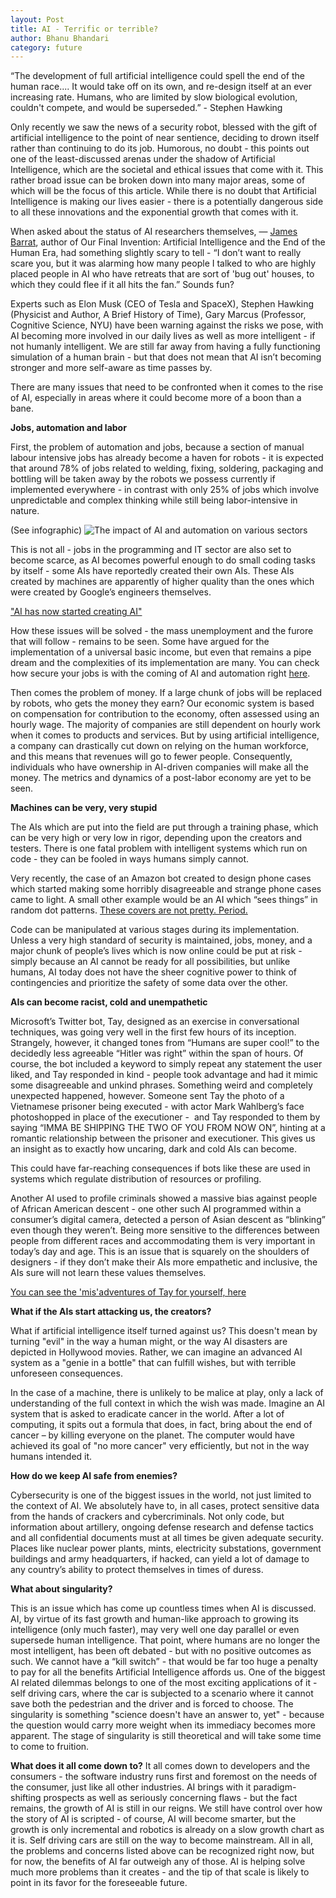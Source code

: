 ```yaml
---
layout: Post
title: AI - Terrific or terrible? 
author: Bhanu Bhandari
category: future 
---
```



“The development of full artificial intelligence could spell the end of the human race.... It would take off on its own, and re-design itself at an ever increasing rate. Humans, who are limited by slow biological evolution, couldn't compete, and would be superseded.” - Stephen Hawking

Only recently we saw the news of a security robot, blessed with the gift of artificial intelligence to the point of near sentience, deciding to drown itself rather than continuing to do its job. Humorous, no doubt - this points out one of the least-discussed arenas under the shadow of Artificial Intelligence, which are the societal and ethical issues that come with it. This rather broad issue can be broken down into many major areas, some of which will be the focus of this article. While there is no doubt that Artificial Intelligence is making our lives easier - there is a potentially dangerous side to all these innovations and the exponential growth that comes with it. 

When asked about the status of AI researchers themselves, — [James Barrat](http://www.washingtonpost.com/opinions/matt-miller-artificial-intelligence-our-final-invention/2013/12/18/26ed6be8-67e6-11e3-8b5b-a77187b716a3_story.html), author of Our Final Invention: Artificial Intelligence and the End of the Human Era, had something slightly scary to tell - “I don’t want to really scare you, but it was alarming how many people I talked to who are highly placed people in AI who have retreats that are sort of 'bug out' houses, to which they could flee if it all hits the fan.” Sounds fun? 

  

Experts such as Elon Musk (CEO of Tesla and SpaceX), Stephen Hawking (Physicist and Author, A Brief History of Time), Gary Marcus (Professor, Cognitive Science, NYU) have been warning against the risks we pose, with AI becoming more involved in our daily lives as well as more intelligent - if not humanly intelligent. We are still far away from having a fully functioning simulation of a human brain - but that does not mean that AI isn’t becoming stronger and more self-aware as time passes by.   

There are many issues that need to be confronted when it comes to the rise of AI, especially in areas where it could become more of a boon than a bane.   


**Jobs, automation and labor**

First, the problem of automation and jobs, because a section of manual labour intensive jobs has already become a haven for robots - it is expected that around 78% of jobs related to welding, fixing, soldering, packaging and bottling will be taken away by the robots we possess currently if implemented everywhere - in contrast with only 25% of jobs which involve unpredictable and complex thinking while still being labor-intensive in nature. 

(See infographic) 
![The impact of AI and automation on various sectors](https://assets.weforum.org/editor/PYSZd6KfmrS70JT5QUBSOjcqm5ommOc1_h14LLVUpYg.png)

 
This is not all - jobs in the programming and IT sector are also set to become scarce, as AI becomes powerful enough to do small coding tasks by itself - some AIs have reportedly created their own AIs. These AIs created by machines are apparently of higher quality than the ones which were created by Google’s engineers themselves. 

["AI has now started creating AI"](https://goo.gl/jmRThG)

How these issues will be solved - the mass unemployment and the furore that will follow - remains to be seen. Some have argued for the implementation of a universal basic income, but even that remains a pipe dream and the complexities of its implementation are many.
You can check how secure your jobs is with the coming of AI and automation right [here](https://willrobotstakemyjob.com).

Then comes the problem of money. If a large chunk of jobs will be replaced by robots, who gets the money they earn? Our economic system is based on compensation for contribution to the economy, often assessed using an hourly wage. The majority of companies are still dependent on hourly work when it comes to products and services. But by using artificial intelligence, a company can drastically cut down on relying on the human workforce, and this means that revenues will go to fewer people. Consequently, individuals who have ownership in AI-driven companies will make all the money. The metrics and dynamics of a post-labor economy are yet to be seen. 

**Machines can be very, very stupid**

The AIs which are put into the field are put through a training phase, which can be very high or very low in rigor, depending upon the creators and testers. There is one fatal problem with intelligent systems which run on code - they can be fooled in ways humans simply cannot. 

Very recently, the case of an Amazon bot created to design phone cases which started making some horribly disagreeable and strange phone cases came to light. A small other example would be an AI which “sees things” in random dot patterns. [These covers are not pretty. Period. ](http://www.iflscience.com/technology/amazon-ai-designed-to-create-phone-cases-goes-hilariously-wrong/)

Code can be manipulated at various stages during its implementation. Unless a very high standard of security is maintained, jobs, money, and a major chunk of people’s lives which is now online could be put at risk - simply because an AI cannot be ready for all possibilities, but unlike humans, AI today does not have the sheer cognitive power to think of contingencies and prioritize the safety of some data over the other. 


**AIs can become racist, cold and unempathetic**

Microsoft’s Twitter bot, Tay, designed as an exercise in conversational techniques, was going very well in the first few hours of its inception. Strangely, however, it changed tones from “Humans are super cool!” to the decidedly less agreeable “Hitler was right” within the span of hours. Of course, the bot included a keyword to simply repeat any statement the user liked, and Tay responded in kind - people took advantage and had it mimic some disagreeable and unkind phrases. Something weird and completely unexpected happened, however. Someone sent Tay the photo of a Vietnamese prisoner being executed - with actor Mark Wahlberg’s face photoshopped in place of the executioner -  and Tay responded to them by saying “IMMA BE SHIPPING THE TWO OF YOU FROM NOW ON”, hinting at a romantic relationship between the prisoner and executioner. This gives us an insight as to exactly how uncaring, dark and cold AIs can become. 

This could have far-reaching consequences if bots like these are used in systems which regulate distribution of resources or profiling.  

Another AI used to profile criminals showed a massive bias against people of African American descent - one other such AI programmed within a consumer’s digital camera, detected a person of Asian descent as “blinking” even though they weren’t. Being more sensitive to the differences between people from different races and accommodating them is very important in today’s day and age. This is an issue that is squarely on the shoulders of designers - if they don’t make their AIs more empathetic and inclusive, the AIs sure will not learn these values themselves. 

[You can see the 'mis'adventures of Tay for yourself, here](https://qz.com/653084/microsofts-disastrous-tay-experiment-shows-the-hidden-dangers-of-ai/)
  
**What if the AIs start attacking us, the creators?**

What if artificial intelligence itself turned against us? This doesn't mean by turning "evil" in the way a human might, or the way AI disasters are depicted in Hollywood movies. Rather, we can imagine an advanced AI system as a "genie in a bottle" that can fulfill wishes, but with terrible unforeseen consequences.

In the case of a machine, there is unlikely to be malice at play, only a lack of understanding of the full context in which the wish was made. Imagine an AI system that is asked to eradicate cancer in the world. After a lot of computing, it spits out a formula that does, in fact, bring about the end of cancer – by killing everyone on the planet. The computer would have achieved its goal of "no more cancer" very efficiently, but not in the way humans intended it. 


**How do we keep AI safe from enemies?** 

Cybersecurity is one of the biggest issues in the world, not just limited to the context of AI. We absolutely have to, in all cases, protect sensitive data from the hands of crackers and cybercriminals. Not only code, but information about artillery, ongoing defense research and defense tactics and all confidential documents must at all times be given adequate security. Places like nuclear power plants, mints, electricity substations, government buildings and army headquarters, if hacked, can yield a lot of damage to any country’s ability to protect themselves in times of duress. 

**What about singularity?**

This is an issue which has come up countless times when AI is discussed. AI, by virtue of its fast growth and human-like approach to growing its intelligence (only much faster), may very well one day parallel or even supersede human intelligence. That point, where humans are no longer the most intelligent, has been oft debated - but with no positive outcomes as such. We cannot have a “kill switch” - that would be far too huge a penalty to pay for all the benefits Artificial Intelligence affords us. One of the biggest AI related dilemmas belongs to one of the most exciting applications of it - self driving cars, where the car is subjected to a scenario where it cannot save both the pedestrian and the driver and is forced to choose. The singularity is something "science doesn't have an answer to, yet" - because the question would carry more weight when its immediacy becomes more apparent. The stage of singularity is still theoretical and will take some time to come to fruition.     

**What does it all come down to?**
It all comes down to developers and the consumers - the software industry runs first and foremost on the needs of the consumer, just like all other industries. AI brings with it paradigm-shifting prospects as well as seriously concerning flaws - but the fact remains, the growth of AI is still in our reigns. We still have control over how the story of AI is scripted - of course, AI will become smarter, but the growth is only incremental and robotics is already on a slow growth chart as it is. Self driving cars are still on the way to become mainstream. All in all, the problems and concerns listed above can be recognized right now, but for now, the benefits of AI far outweigh any of those. AI is helping solve much more problems than it creates - and the tip of that scale is likely to point in its favor for the foreseeable future.    
  

  
